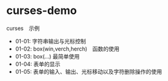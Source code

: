 # curses-demo
curses　示例

  * 01-01: 字符串输出与光标控制
  * 01-02: box(win,verch,herch)　函数的使用
  * 01-03: box(...) 最简单使用
  * 01-04: 表单的显示
  * 01-05: 表单的输入、输出、光标移动以及字符删除操作的使用
